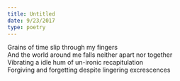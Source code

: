 ```yaml
---
title: Untitled
date: 9/23/2017
type: poetry
---
```


Grains of time slip through my fingers  
And the world around me falls neither apart nor together  
Vibrating a idle hum of un-ironic recapitulation  
Forgiving and forgetting despite lingering excrescences
